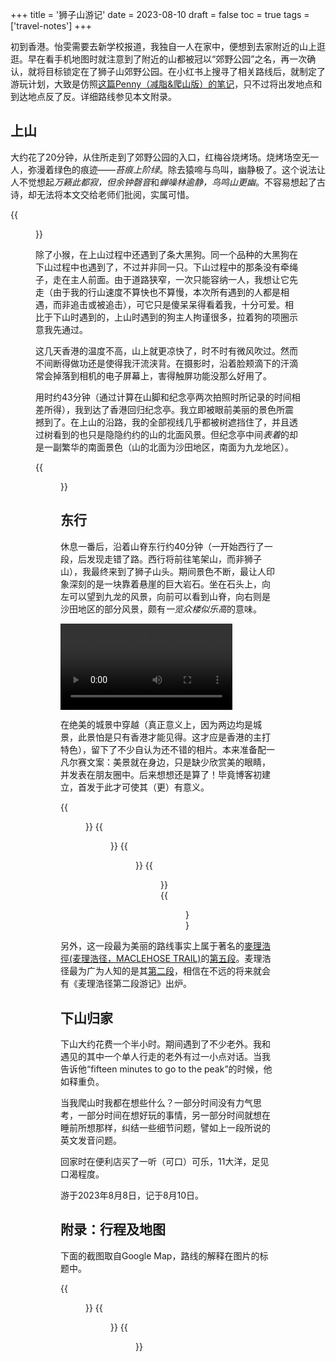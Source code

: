 +++
title = '狮子山游记'
date = 2023-08-10
draft = false
toc = true
tags = ['travel-notes']
+++

初到香港。怡雯需要去新学校报道，我独自一人在家中，便想到去家附近的山上逛逛。早在看手机地图时就注意到了附近的山都被冠以“郊野公园”之名，再一次确认，就将目标锁定在了狮子山郊野公园。在小红书上搜寻了相关路线后，就制定了游玩计划，大致是仿照[这篇Penny（减脂&爬山版）的笔记](http://xhslink.com/p5R9et)，只不过将出发地点和到达地点反了反。详细路线参见本文附录。

## 上山


大约花了20分钟，从住所走到了郊野公园的入口，红梅谷烧烤场。烧烤场空无一人，弥漫着绿色的痕迹——*苔痕上阶绿*。除去猿啼与鸟叫，幽静极了。这个说法让人不觉想起*万籁此都寂，但余钟磬音*和*蝉噪林逾静，鸟鸣山更幽*。不容易想起了古诗，却无法将本文交给老师们批阅，实属可惜。

{{<figure src="R0000018.jpeg" caption="所谓猿啼是真的有猴子在叫哦。">}}


除了小猴，在上山过程中还遇到了条大黑狗。同一个品种的大黑狗在下山过程中也遇到了，不过并非同一只。下山过程中的那条没有牵绳子，走在主人前面。由于道路狭窄，一次只能容纳一人，我想让它先走（由于我的行山速度不算快也不算慢，本次所有遇到的人都是相遇，而非追击或被追击），可它只是傻呆呆得看着我，十分可爱。相比于下山时遇到的，上山时遇到的狗主人拘谨很多，拉着狗的项圈示意我先通过。

这几天香港的温度不高，山上就更凉快了，时不时有微风吹过。然而不间断得做功还是使得我汗流浃背。在摄影时，沿着脸颊滴下的汗滴常会掉落到相机的电子屏幕上，害得触屏功能没那么好用了。

用时约43分钟（通过计算在山脚和纪念亭两次拍照时所记录的时间相差所得），我到达了香港回归纪念亭。我立即被眼前美丽的景色所震撼到了。在上山的沿路，我的全部视线几乎都被树遮挡住了，并且透过树看到的也只是隐隐约约的山的北面风景。但纪念亭中间*表着*的却是一副繁华的南面景色（山的北面为沙田地区，南面为九龙地区）。

{{<figure src="DSCF9716.jpeg" alt="透过纪念亭所拍摄。像不像一副画？正是如此我在正文中才用&#39;表着&#39;这个动词。">}}

## 东行

休息一番后，沿着山脊东行约40分钟（一开始西行了一段，后发现走错了路。西行将前往笔架山，而非狮子山），我最终来到了狮子山头。期间景色不断，最让人印象深刻的是一块靠着悬崖的巨大岩石。坐在石头上，向左可以望到九龙的风景，向前可以看到山脊，向右则是沙田地区的部分风景，颇有*一览众楼似乐高*的意味。

<video controls src="IMG_0800.MOV"  title="坐一处，观三景，还有凉风拂过。此处让我&#34;不得不&#34;驻足休息啊！" width=80%></video>

在绝美的城景中穿越（真正意义上，因为两边均是城景，此景怕是只有香港才能见得。这才应是香港的主打特色），留下了不少自认为还不错的相片。本来准备配一凡尔赛文案：美景就在身边，只是缺少欣赏美的眼睛，并发表在朋友圈中。后来想想还是算了！毕竟博客初建立，首发于此才可使其（更）有意义。

<div class="multi-figures">
{{<figure src="DSCF9763.jpeg" alt="整个沙田一览无余，甚至在其中可以找到怡雯的学校——香港中文大学之所在。" lightbox="mnist-samples">}}
{{<figure src="DSCF9744.jpeg" alt="这张或许更有美学价值，而前一张则更适合作为初来乍到的旅居者了解沙田的3D导览图。" lightbox="mnist-samples">}}
{{<figure src="DSCF9757.jpeg" alt="此照片包括了一对情侣及西九龙一带，甚至更远处（海对岸）可见我即将进入的学校——香港大学。" lightbox="mnist-samples">}}
{{<figure src="DSCF9784.jpeg" alt="九龙城区，一如既往得富有层次感。" lightbox="mnist-samples">}}
{{<figure src="DSCF9785.jpeg" alt="土坡和白色积木。" lightbox="mnist-samples">}}
</div>


另外，这一段最为美丽的路线事实上属于著名的[麥理浩徑(麦理浩径，MACLEHOSE TRAIL)](https://www.oasistrek.com/mac_trail.php)的[第五段](https://www.oasistrek.com/mac_trail_five.php)。麦理浩径最为广为人知的是其[第二段](https://www.oasistrek.com/mac_trail_two.php)，相信在不远的将来就会有《麦理浩径第二段游记》出炉。

## 下山归家

下山大约花费一个半小时。期间遇到了不少老外。我和遇见的其中一个单人行走的老外有过一小点对话。当我告诉他“fifteen minutes to go to the peak”的时候，他如释重负。

当我爬山时我都在想些什么？一部分时间没有力气思考，一部分时间在想好玩的事情，另一部分时间就想在睡前所想那样，纠结一些细节问题，譬如上一段所说的英文发音问题。

回家时在便利店买了一听（可口）可乐，11大洋，足见口渴程度。


游于2023年8月8日，记于8月10日。

## 附录：行程及地图

下面的截图取自Google Map，路线的解释在图片的标题中。

<div class="multi-figures">
{{<figure src="path1.png" alt="以大围地铁站为起点，步行到红梅谷。由于要穿一个马路，直接使用Google Map导航会绕一个特别大的圈。如果读者愿参考此路线，切记在穿马路时先向右看，再向左看。" lightbox="mnist-samples">}}
{{<figure src="path2.png" alt="爬山路线。其实在某个路口朝走沙田坳坉(Sha Tin Pass Estate)下会近一些，但我走错了路，走向了沙田坳 (Sha Tin Pass)。" lightbox="mnist-samples">}}
{{<figure src="path3.png" alt="先后乘坐19/19M Bus，屯马线抵达始发地，大围地铁站。" lightbox="mnist-samples" >}}
</div>
